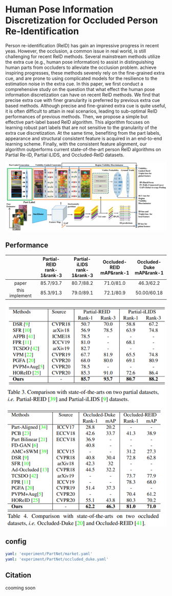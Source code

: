# Human Pose Information Discretization for Occluded Person Re-Identification

Person re-identification (ReID) has gain an impressive progress in recent yeas. However, the occlusion, a common issue in real world, is still challenging for recent ReID methods. Several mainstream methods utilize the extra cue (e.g., human pose information) to assist in distinguishing human parts from occluders to alleviate the occlusion problem. achieve inspiring progresses, these methods severely rely on the fine-grained extra cue, and are prone to using complicated models for the resilience to the estimation noise in the extra cue. In this paper, we first conduct a comprehensive study on the question that what effect the human pose information discretization can have on recent ReID methods. We find that precise extra cue with finer granularity is preferred by previous extra cue based methods. Although precise and fine-grained extra cue is quite useful, it is often difficult to attain in real scenarios, leading to sub-optimal ReID performances of previous methods. Then, we propose a simple but effective part-label based ReID algorithm. This algorithm focuses on learning robust part labels that are not sensitive to the granularity of the extra cue discretization. At the same time, benefiting from the part labels, appearance and structural consistent feature is acquired in an end-to-end learning scheme. Finally, with the consistent feature alignment, our algorithm outperforms current state-of-the-art person ReID algorithms on Partial Re-ID, Partial iLIDS, and Occluded-ReID datasets.

![Framework](figures/framework.png)

## Performance

||Partial-REID<br>rank-1&rank-3</br>|Partial-iLIDS<br>rank-1&rank-3</br>|Occluded-REID<br>mAP&rank-1</br>|Occluded-Duke<br>mAP&rank-1</br>|
|:-:|:-:|:-:|:-:|:-:|
|paper|85.7/93.7|80.7/88.2|71.0/81.0|46.3/62.2|
|this implement|85.3/91.3|79.0/89.1|72.1/80.9|50.00/60.18|


![Framework](figures/performance.png)


## config
```yaml
yaml: 'experiment/PartNet/market.yaml'
yaml: 'experiment/PartNet/occluded_duke.yaml'
```
## Citation

cooming soon
